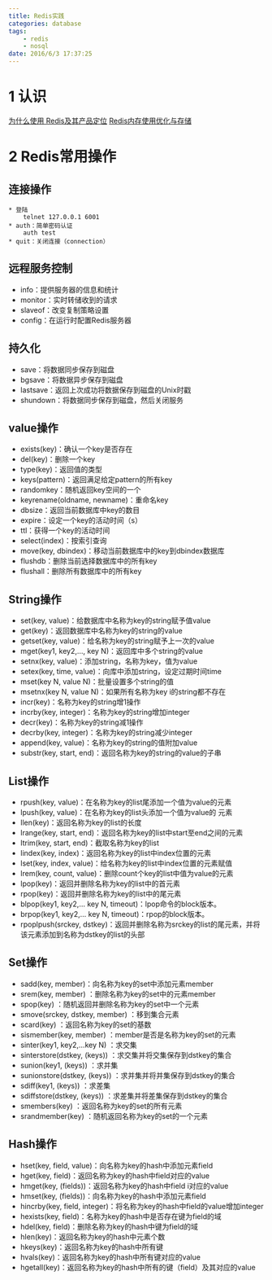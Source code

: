 ```yaml
---
title: Redis实践
categories: database
tags: 
	- redis
	- nosql
date: 2016/6/3 17:37:25
---
```


# 1 认识

[为什么使用 Redis及其产品定位](http://www.infoq.com/cn/articles/tq-why-choose-redis)
[Redis内存使用优化与存储](http://www.infoq.com/cn/articles/tq-redis-memory-usage-optimization-storage/)

# 2 Redis常用操作

## 连接操作

	* 登陆
	    telnet 127.0.0.1 6001		
	* auth：简单密码认证 
	    auth test
	* quit：关闭连接（connection）


## 远程服务控制

* info：提供服务器的信息和统计
* monitor：实时转储收到的请求
* slaveof：改变复制策略设置
* config：在运行时配置Redis服务器

## 持久化

* save：将数据同步保存到磁盘
* bgsave：将数据异步保存到磁盘
* lastsave：返回上次成功将数据保存到磁盘的Unix时戳
* shundown：将数据同步保存到磁盘，然后关闭服务
    
## value操作

* exists(key)：确认一个key是否存在
* del(key)：删除一个key
* type(key)：返回值的类型
* keys(pattern)：返回满足给定pattern的所有key
* randomkey：随机返回key空间的一个
* keyrename(oldname, newname)：重命名key
* dbsize：返回当前数据库中key的数目
* expire：设定一个key的活动时间（s）
* ttl：获得一个key的活动时间
* select(index)：按索引查询
* move(key, dbindex)：移动当前数据库中的key到dbindex数据库
* flushdb：删除当前选择数据库中的所有key
* flushall：删除所有数据库中的所有key

## String操作

* set(key, value)：给数据库中名称为key的string赋予值value
* get(key)：返回数据库中名称为key的string的value
* getset(key, value)：给名称为key的string赋予上一次的value
* mget(key1, key2,…, key N)：返回库中多个string的value
* setnx(key, value)：添加string，名称为key，值为value
* setex(key, time, value)：向库中添加string，设定过期时间time
* mset(key N, value N)：批量设置多个string的值
* msetnx(key N, value N)：如果所有名称为key i的string都不存在
* incr(key)：名称为key的string增1操作
* incrby(key, integer)：名称为key的string增加integer
* decr(key)：名称为key的string减1操作
* decrby(key, integer)：名称为key的string减少integer
* append(key, value)：名称为key的string的值附加value
* substr(key, start, end)：返回名称为key的string的value的子串

## List操作

* rpush(key, value)：在名称为key的list尾添加一个值为value的元素
* lpush(key, value)：在名称为key的list头添加一个值为value的 元素
* llen(key)：返回名称为key的list的长度
* lrange(key, start, end)：返回名称为key的list中start至end之间的元素
* ltrim(key, start, end)：截取名称为key的list
* lindex(key, index)：返回名称为key的list中index位置的元素
* lset(key, index, value)：给名称为key的list中index位置的元素赋值
* lrem(key, count, value)：删除count个key的list中值为value的元素
* lpop(key)：返回并删除名称为key的list中的首元素
* rpop(key)：返回并删除名称为key的list中的尾元素
* blpop(key1, key2,… key N, timeout)：lpop命令的block版本。
* brpop(key1, key2,… key N, timeout)：rpop的block版本。
* rpoplpush(srckey, dstkey)：返回并删除名称为srckey的list的尾元素，并将该元素添加到名称为dstkey的list的头部

## Set操作

* sadd(key, member)：向名称为key的set中添加元素member
* srem(key, member) ：删除名称为key的set中的元素member
* spop(key) ：随机返回并删除名称为key的set中一个元素
* smove(srckey, dstkey, member) ：移到集合元素
* scard(key) ：返回名称为key的set的基数
* sismember(key, member) ：member是否是名称为key的set的元素
* sinter(key1, key2,…key N) ：求交集
* sinterstore(dstkey, (keys)) ：求交集并将交集保存到dstkey的集合
* sunion(key1, (keys)) ：求并集
* sunionstore(dstkey, (keys)) ：求并集并将并集保存到dstkey的集合
* sdiff(key1, (keys)) ：求差集
* sdiffstore(dstkey, (keys)) ：求差集并将差集保存到dstkey的集合
* smembers(key) ：返回名称为key的set的所有元素
* srandmember(key) ：随机返回名称为key的set的一个元素

## Hash操作

* hset(key, field, value)：向名称为key的hash中添加元素field
* hget(key, field)：返回名称为key的hash中field对应的value
* hmget(key, (fields))：返回名称为key的hash中field i对应的value
* hmset(key, (fields))：向名称为key的hash中添加元素field 
* hincrby(key, field, integer)：将名称为key的hash中field的value增加integer
* hexists(key, field)：名称为key的hash中是否存在键为field的域
* hdel(key, field)：删除名称为key的hash中键为field的域
* hlen(key)：返回名称为key的hash中元素个数
* hkeys(key)：返回名称为key的hash中所有键
* hvals(key)：返回名称为key的hash中所有键对应的value
* hgetall(key)：返回名称为key的hash中所有的键（field）及其对应的value